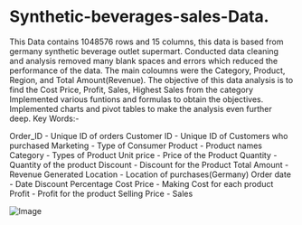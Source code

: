 # Synthetic-beverages-sales-Data.

This Data contains 1048576 rows and 15 columns, this data is based from germany synthetic beverage outlet supermart. Conducted data cleaning and analysis removed many blank spaces and errors which reduced the performance of the data. The main coloumns were the Category, Product, Region, and Total Amount(Revenue). The objective of this data analysis is to find the Cost Price, Profit, Sales, Highest Sales from the category 
Implemented various funtions and formulas to obtain the objectives. Implemented charts and pivot tables to make the analysis even further deep.
Key Words:-

Order_ID - Unique ID of orders
Customer ID - Unique ID of Customers who purchased
Marketing - Type of Consumer
Product - Product names
Category - Types of Product
Unit price - Price of the Product
Quantity - Quantity of the product
Discount - Discount for the Product
Total Amount - Revenue Generated
Location - Location of purchases(Germany)
Order date - Date
Discount Percentage
Cost Price - Making Cost for each product
Profit - Profit for the product
Selling Price - Sales

![Image](https://github.com/user-attachments/assets/b2ce97d8-f908-4edd-bdb7-e03be1b27468)
